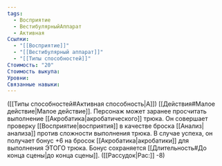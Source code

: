 ```yaml
---
tags:
  - Восприятие
  - ВестибулярныйАппарат
  - Активная
Ссылки:
  - "[[Восприятие]]"
  - "[[Вестибулярный аппарат]]"
  - "[[Типы способностей]]"
Стоимость: "20"
Стоимость выкупа: 
Уровни: 
Связанные навыки:
---
```

([[Типы способностей#Активная способность|А]]) [[Действия#Малое действие|Малое действие]]. Персонаж может заранее просчитать выполнение [[Акробатика|акробатического]] трюка. Он совершает проверку [[Восприятие|восприятия]] в качестве броска [[Анализ|анализа]] против сложности выполнения трюка. В случае успеха, он получает бонус +6 на бросок [[Акробатика|акробатики]] для выполнения ЭТОГО трюка. Бонус сохраняется [[Длительность#До конца сцены|до конца сцены]]. ([[Рассудок|Рас:]] -8)